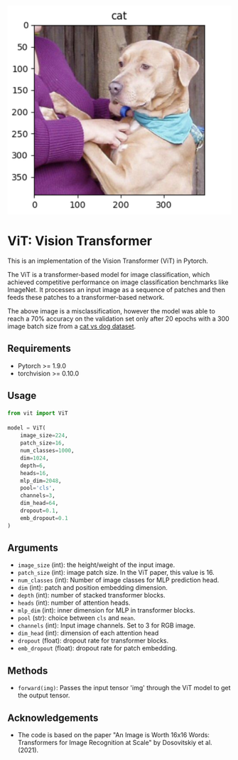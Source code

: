 <img src='./funny.png' />

# ViT: Vision Transformer

This is an implementation of the Vision Transformer (ViT) in Pytorch.

The ViT is a transformer-based model for image classification, which achieved competitive performance on image classification benchmarks like ImageNet. It processes an input image as a sequence of patches and then feeds these patches to a transformer-based network.

The above image is a misclassification, however the model was able to reach a 70% accuracy on the validation set only after 20 epochs with a 300 image batch size from a [cat vs dog dataset](https://www.kaggle.com/competitions/dogs-vs-cats-redux-kernels-edition).

## Requirements

- Pytorch >= 1.9.0
- torchvision >= 0.10.0

## Usage

```python
from vit import ViT

model = ViT(
    image_size=224,
    patch_size=16,
    num_classes=1000,
    dim=1024,
    depth=6,
    heads=16,
    mlp_dim=2048,
    pool='cls',
    channels=3,
    dim_head=64,
    dropout=0.1,
    emb_dropout=0.1
)

```

## Arguments

- `image_size` (int): the height/weight of the input image.
- `patch_size` (int): image patch size. In the ViT paper, this value is 16.
- `num_classes` (int): Number of image classes for MLP prediction head.
- `dim` (int): patch and position embedding dimension.
- `depth` (int): number of stacked transformer blocks.
- `heads` (int): number of attention heads.
- `mlp_dim` (int): inner dimension for MLP in transformer blocks.
- `pool` (str): choice between `cls` and `mean`.
- `channels` (int): Input image channels. Set to 3 for RGB image.
- `dim_head` (int): dimension of each attention head
- `dropout` (float): dropout rate for transformer blocks.
- `emb_dropout` (float): dropout rate for patch embedding.

## Methods

- `forward(img)`: Passes the input tensor 'img' through the ViT model to get the output tensor.

## Acknowledgements

- The code is based on the paper "An Image is Worth 16x16 Words: Transformers for Image Recognition at Scale" by Dosovitskiy et al. (2021).
